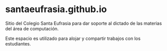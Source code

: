 # santaeufrasia.github.io

Sitio del Colegio Santa Eufrasia para dar soporte al dictado de las materias del área de computación.

Este espacio es utilizado para alojar y compartir trabajos con los estudiantes.
